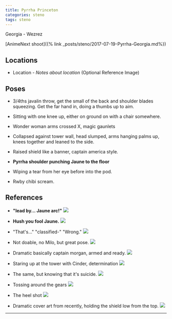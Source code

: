 ```yaml
---
title: Pyrrha Princeton
categories: steno
tags: steno
---
```


Georgia - Wezrez

[AnimeNext shoot]({% link _posts/steno/2017-07-19-Pyrrha-Georgia.md%})

## Locations

* Location - *Notes about location* (Optional Reference Image)

## Poses

* 3/4ths javalin throw, get the small of the back and shoulder blades squeezing. Get the far hand in, doing a thumbs up to aim. 

* Sitting with one knee up, either on ground on with a chair somewhere. 

* Wonder woman arms crossed X, magic gaunlets 

* Collapsed against tower wall, head slumped, arms hanging palms up, knees together and leaned to the side.

* Raised shield like a banner, captain america style.

* **Pyrrha shoulder punching Jaune to the floor**



* Wiping a tear from her eye before into the pod.

* Rwby chibi scream.

## References

* **"lead by... Jaune arc!"** ![](http://i.imgur.com/4Wl8E6H.png)

* **Hush you fool Jaune.** ![](http://i.imgur.com/zAdNzpU.png)

* "That's..." "classified-" "Wrong." ![](http://i.imgur.com/VFDDoXS.png)

* Not doable, no Milo, but great pose. ![](http://comicsalliance.com/files/2014/07/1404161899000-WONDER-WOMAN-36-COMICS-JY-665-65511024-e8aaa-2876a.jpg)

* Dramatic basically captain morgan, armed and ready. ![](https://cdn.pastemagazine.com/www/articles/wondie.jpg)

* Staring up at the tower with Cinder, determination ![](http://i.imgur.com/OcngcVc.png)

* The same, but knowing that it's suicide. ![](http://i.imgur.com/6fttvNG.png)

* Tossing around the gears ![](http://i.imgur.com/VhuW2Hf.png)

* The heel shot ![](http://i.imgur.com/APXwq3W.png)

* Dramatic cover art from recently, holding the shield low from the top. ![](https://s-media-cache-ak0.pinimg.com/originals/aa/78/88/aa7888e32eb660b228597aeb03a86654.jpg)

---